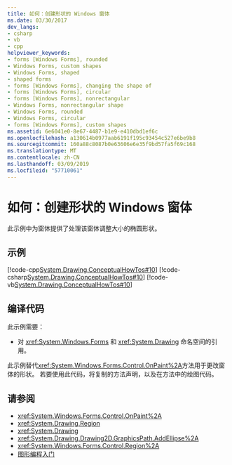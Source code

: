 ```yaml
---
title: 如何：创建形状的 Windows 窗体
ms.date: 03/30/2017
dev_langs:
- csharp
- vb
- cpp
helpviewer_keywords:
- forms [Windows Forms], rounded
- Windows Forms, custom shapes
- Windows Forms, shaped
- shaped forms
- forms [Windows Forms], changing the shape of
- forms [Windows Forms], circular
- forms [Windows Forms], nonrectangular
- Windows Forms, nonrectangular shape
- Windows Forms, rounded
- Windows Forms, circular
- forms [Windows Forms], custom shapes
ms.assetid: 6e6041e0-8e67-4487-b1e9-e410dbd1ef6c
ms.openlocfilehash: a130614b0977aab6191f195c93454c527e6be9b8
ms.sourcegitcommit: 160a88c8087b0e63606e6e35f9bd57fa5f69c168
ms.translationtype: MT
ms.contentlocale: zh-CN
ms.lasthandoff: 03/09/2019
ms.locfileid: "57710061"
---
```

# <a name="how-to-create-a-shaped-windows-form"></a>如何：创建形状的 Windows 窗体
此示例中为窗体提供了处理该窗体调整大小的椭圆形状。  
  
## <a name="example"></a>示例  
 [!code-cpp[System.Drawing.ConceptualHowTos#10](~/samples/snippets/cpp/VS_Snippets_Winforms/System.Drawing.ConceptualHowTos/cpp/form1.cpp#10)]
 [!code-csharp[System.Drawing.ConceptualHowTos#10](~/samples/snippets/csharp/VS_Snippets_Winforms/System.Drawing.ConceptualHowTos/CS/form1.cs#10)]
 [!code-vb[System.Drawing.ConceptualHowTos#10](~/samples/snippets/visualbasic/VS_Snippets_Winforms/System.Drawing.ConceptualHowTos/VB/form1.vb#10)]  
  
## <a name="compiling-the-code"></a>编译代码  
 此示例需要：  
  
-   对 <xref:System.Windows.Forms> 和 <xref:System.Drawing> 命名空间的引用。  
  
 此示例替代<xref:System.Windows.Forms.Control.OnPaint%2A>方法用于更改窗体的形状。 若要使用此代码，将复制的方法声明，以及在方法中的绘图代码。  
  
## <a name="see-also"></a>请参阅
- <xref:System.Windows.Forms.Control.OnPaint%2A>
- <xref:System.Drawing.Region>
- <xref:System.Drawing>
- <xref:System.Drawing.Drawing2D.GraphicsPath.AddEllipse%2A>
- <xref:System.Windows.Forms.Control.Region%2A>
- [图形编程入门](getting-started-with-graphics-programming.md)
